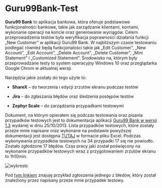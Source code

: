 # Guru99Bank-Test

**Guru99 Bank** to aplikacja bankowa, która oferuje podstawowe funkcjonalności bankowe, takie jak zarządzanie klientami, kontami, wykonanie operacji na koncie oraz generowanie wyciągów.
Celem przeprowadzenia testów była weryfikacja poprawności działania funkcji „New Customer” w aplikacji Guru99 Bank. W najbliższym czasie testowaniu podlegać również będą funkcjonalości takie jak „Edit Customer”, „New Account”, „Edit Account”, „Delete Account”, „Delete Customer”, „Mini Statement” i „Customized Statement”.
Środowisko na, którym były przeprowadzane testy to system operacyjny Windows 10 oraz przeglądarka Google Chrom w aktualnej wersji. 

Narzędzia jakie zostały do tego użyte to: 

*	**ShareX** – do tworzenia i edycji zrzutów ekranu podczas testów

*	**Jira** – do zgłaszania błędów oraz śledzenia postępów testów

*	**Zephyr Scale** – do zarządzania przypadkami testowymi


Dokument, na którym opierałem się podczas testowania oraz pisania przypadków testowych jest to dokumentacja aplikacji [Guru99 Bank w wersji 1.3](https://docs.google.com/document/d/1rPW5DV82VJT6vtA1VDSrfxaCBuAduxW0zb1yfTh_VMk/edit#) wydanej w dniu 25/10/2013.
Lista przypadków testowych, które zostały przeze mnie napisane oraz wykonane na podstawie powyższej dokumentacji jest dostępna [TUTAJ](https://docs.google.com/spreadsheets/d/1F8g9VoxV0BtHNG7x1VSv04XbXExCd0zL/edit?usp=sharing&ouid=118305622250696316188&rtpof=true&sd=true) w formacie pliku Excel. 
Podczas wykonywania przypadków testowych na 34 przypadki 17 się nie powiodło. Zostało zgłodzone 17 błędów. Czas pracy jaki został poświęcony na wykonanie przypadków testowych wraz z przygotowaniem zrzutów ekranu to 1h10min. 

![wykrestc](https://i.imgur.com/AtS6xGc.jpg)

Pod [tym linkiem](https://drive.google.com/file/d/1xD5HCYrKuVus2YOGl8kVlXFtUWPNhrNl/view?usp=sharing) znajuję przykład zgłoszenia jednego z błedów, który został znaleźiony przez napisany przeze mnie przypadek testowy.
